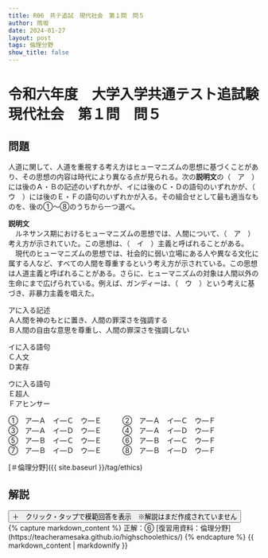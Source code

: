 ```yaml
---
title: R06　共テ追試　現代社会　第１問　問５
author: 雨坂
date: 2024-01-27
layout: post
tags: 倫理分野
show_title: false
---
```

  
# 令和六年度　大学入学共通テスト追試験　現代社会　第１問　問５  
  
## 問題  
人道に関して、人道を重視する考え方はヒューマニズムの思想に基づくことがあり、その思想の内容は時代により異なる点が見られる。次の**説明文**の（　ア　）には後のＡ・Ｂの記述のいずれかが、イには後のＣ・Ｄの語句のいずれかが、（　ウ　）には後のＥ・Ｆの語句のいずれかが入る。その組合せとして最も適当なものを、後の①〜⑧のうちから一つ選べ。  
  
**説明文**  
　ルネサンス期におけるヒューマニズムの思想では、人間について、（　ア　）考え方が示されていた。この思想は、（　イ　）主義と呼ばれることがある。  
　現代のヒューマニズムの思想では、社会的に弱い立場にある人や異なる文化に属する人など、すべての人間を尊重するという考え方が示されている。この思想は人道主義と呼ばれることがある。さらに、ヒューマニズムの対象は人間以外の生命にまで広げられている。例えば、ガンディーは、（　ウ　）という考えに基づき、非暴力主義を唱えた。  
  
アに入る記述  
Ａ人間を神のもとに置き、人間の罪深さを強調する  
Ｂ人間の自由な意思を尊重し、人間の罪深さを強調しない  
  
イに入る語句  
Ｃ人文  
Ｄ実存  
  
ウに入る語句  
Ｅ超人  
Ｆアヒンサー  
  
①　ア―Ａ　イ―Ｃ　ウ―Ｅ　　　②　ア―Ａ　イ―Ｃ　ウ―Ｆ  
③　ア―Ａ　イ―Ｄ　ウ―Ｅ　　　④　ア―Ａ　イ―Ｄ　ウ―Ｆ  
⑤　ア―Ｂ　イ―Ｃ　ウ―Ｅ　　　⑥　ア―Ｂ　イ―Ｃ　ウ―Ｆ  
⑦　ア―Ｂ　イ―Ｄ　ウ―Ｅ　　　⑧　ア―Ｂ　イ―Ｄ　ウ―Ｆ  
  
[＃倫理分野]({{ site.baseurl }}/tag/ethics)  
  
## 解説  
<div class="collapsible">
  <button class="collapsible-button">＋　クリック・タップで模範回答を表示　※解説はまだ作成されていません</button>
  <div class="collapsible-content">
    {% capture markdown_content %}
正解：⑥  
[復習用資料：倫理分野](https://teacheramesaka.github.io/highschoolethics/)  
    {% endcapture %}
    {{ markdown_content | markdownify }}
  </div>
</div>